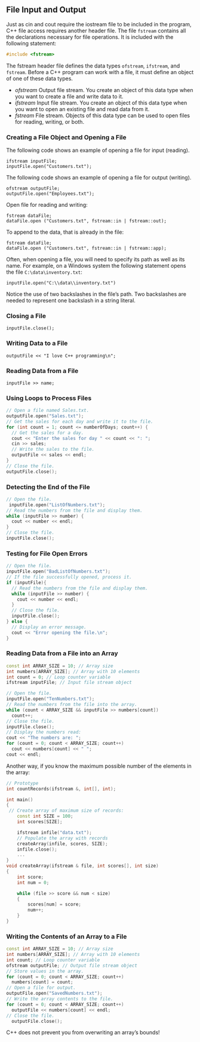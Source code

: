 ## File Input and Output
Just as cin and cout require the iostream file to be included in the program, C++ file
access requires another header file. The file `fstream` contains all the declarations necessary
for file operations. It is included with the following statement:
```c
#include <fstream>
```
The fstream header file defines the data types `ofstream`, `ifstream`, and `fstream`. Before
a C++ program can work with a file, it must define an object of one of these data types.

- *ofstream* Output file stream. You create an object of this data type when you
want to create a file and write data to it.
- *ifstream* Input file stream. You create an object of this data type when you
want to open an existing file and read data from it.
- *fstream* File stream. Objects of this data type can be used to open files for
reading, writing, or both.

### Creating a File Object and Opening a File
The following code shows an example of opening a file for input (reading).
```
ifstream inputFile;
inputFile.open("Customers.txt");
```
The following code shows an example of opening a file for output (writing).
```
ofstream outputFile;
outputFile.open("Employees.txt");
```
Open file for reading and writing:
```
fstream dataFile;
dataFile.open ("Customers.txt", fstream::in | fstream::out);
```
To append to the data, that is already in the file:
```
fstream dataFile;
dataFile.open ("Customers.txt", fstream::in | fstream::app);
```
Often, when opening a file, you will need to specify its path as well as its name. For example,
on a Windows system the following statement opens the file `C:\data\inventory.txt`:
```
inputFile.open("C:\\data\\inventory.txt")
```
Notice the use of two backslashes in the file’s path. Two backslashes are
needed to represent one backslash in a string literal.

### Closing a File
```
inputFile.close();
```

### Writing Data to a File
```
outputFile << "I love C++ programming\n";
```

### Reading Data from a File
```
inputFile >> name;
```

### Using Loops to Process Files
```c++
// Open a file named Sales.txt.
outputFile.open("Sales.txt");
// Get the sales for each day and write it to the file.
for (int count = 1; count <= numberOfDays; count++) {
  // Get the sales for a day.
  cout << "Enter the sales for day " << count << ": ";
  cin >> sales;
  // Write the sales to the file.
  outputFile << sales << endl;
}
// Close the file.
outputFile.close();
```

### Detecting the End of the File
```c++
// Open the file.
 inputFile.open("ListOfNumbers.txt");
// Read the numbers from the file and display them.
while (inputFile >> number) {
  cout << number << endl;
}
// Close the file.
inputFile.close();
```

### Testing for File Open Errors
```c++
// Open the file.
inputFile.open("BadListOfNumbers.txt");
// If the file successfully opened, process it.
if (inputFile){
  // Read the numbers from the file and display them.
  while (inputFile >> number) {
    cout << number << endl;
  }
  // Close the file.
  inputFile.close();
} else {
  // Display an error message.
  cout << "Error opening the file.\n";
}
```
### Reading Data from a File into an Array
```c++
const int ARRAY_SIZE = 10; // Array size
int numbers[ARRAY_SIZE]; // Array with 10 elements
int count = 0; // Loop counter variable
ifstream inputFile; // Input file stream object

// Open the file.
inputFile.open("TenNumbers.txt");
// Read the numbers from the file into the array.
while (count < ARRAY_SIZE && inputFile >> numbers[count])
  count++;
// Close the file.
inputFile.close();
// Display the numbers read:
cout << "The numbers are: ";
for (count = 0; count < ARRAY_SIZE; count++)
  cout << numbers[count] << " ";
cout << endl;
```
Another way, if you know the maximum possible number of the elements in the array:
```c++
// Prototype
int countRecords(ifstream &, int[], int);

int main()
{
 // Create array of maximum size of records:
    const int SIZE = 100;
    int scores[SIZE];

    ifstream infile("data.txt");
    // Populate the array with records
    createArray(infile, scores, SIZE);
    infile.close();
    ...
}
void createArray(ifstream & file, int scores[], int size)
{
    int score;
    int num = 0;

    while (file >> score && num < size)
    {
        scores[num] = score;
        num++;
    }
}
```
### Writing the Contents of an Array to a File
```c++
const int ARRAY_SIZE = 10; // Array size
int numbers[ARRAY_SIZE]; // Array with 10 elements
int count; // Loop counter variable
ofstream outputFile; // Output file stream object
// Store values in the array.
for (count = 0; count < ARRAY_SIZE; count++)
  numbers[count] = count;
// Open a file for output.
outputFile.open("SavedNumbers.txt");
// Write the array contents to the file.
for (count = 0; count < ARRAY_SIZE; count++)
  outputFile << numbers[count] << endl;
// Close the file.
  outputFile.close();
```

C++ does not prevent you from overwriting an array’s bounds!
